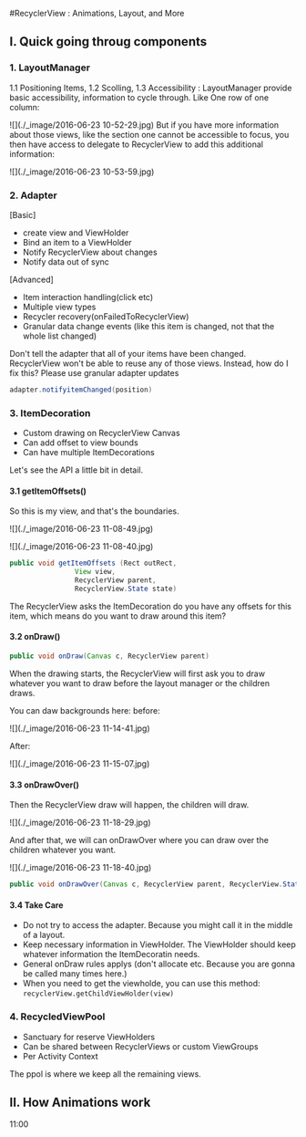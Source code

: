 #RecyclerView : Animations, Layout, and More

## I. Quick going throug components

### 1. LayoutManager
1.1 Positioning Items, 
1.2 Scolling, 
1.3 Accessibility : LayoutManager provide basic accessibility, information to cycle through. Like One row of one column:

![](./_image/2016-06-23 10-52-29.jpg)
But if you have more information about those views, like the section one cannot be accessible to focus, you then have access to delegate to RecyclerView to add this additional information:

![](./_image/2016-06-23 10-53-59.jpg)

### 2. Adapter
[Basic]
* create view and ViewHolder
* Bind an item to a ViewHolder
* Notify RecyclerView about changes
* Notify data out of sync

[Advanced]
* Item interaction handling(click etc)
* Multiple view types
* Recycler recovery(onFailedToRecyclerView)
* Granular data change events (like this item is changed, not that the whole list changed)

Don't tell the adapter that all of your items have been changed. RecyclerView won't be able to reuse any of those views.   Instead, how do I fix this?   Please use granular adapter updates
```java
adapter.notifyitemChanged(position)
```

### 3. ItemDecoration
* Custom drawing on RecyclerView Canvas
* Can add offset to view bounds
* Can have multiple ItemDecorations

Let's see the API a little bit in detail. 

#### 3.1 getItemOffsets()
So this is my view, and that's the boundaries. 

![](./_image/2016-06-23 11-08-49.jpg)

![](./_image/2016-06-23 11-08-40.jpg)
```java
public void getItemOffsets (Rect outRect, 
                View view, 
                RecyclerView parent, 
                RecyclerView.State state)
```
The RecyclerView asks the ItemDecoration do you have any offsets for this item, which means do you want to draw around this item?

#### 3.2 onDraw()
```java
public void onDraw(Canvas c, RecyclerView parent)
```
When the drawing starts, the RecyclerView will first ask you to draw whatever you want to draw before the layout manager or the children draws.

You can daw backgrounds here:
before: 

![](./_image/2016-06-23 11-14-41.jpg)

After:

![](./_image/2016-06-23 11-15-07.jpg)


#### 3.3 onDrawOver()
Then the RecyclerView draw will happen, the children will draw. 

![](./_image/2016-06-23 11-18-29.jpg)

And after that, we will can onDrawOver where you can draw over the children whatever you want. 

![](./_image/2016-06-23 11-18-40.jpg)

```java
public void onDrawOver(Canvas c, RecyclerView parent, RecyclerView.State state)
```

#### 3.4 Take Care
* Do not try to access the adapter.  Because you might call it in the middle of a layout.
* Keep necessary information in ViewHolder. The ViewHolder should keep whatever information the ItemDecoratin needs.
* General onDraw rules applys (don't allocate etc. Because you are gonna be called many times here.)
* When you need to get the viewholde, you can use this method:  `recyclerView.getChildViewHolder(view)`

### 4. RecycledViewPool
 * Sanctuary for reserve ViewHolders
 * Can be shared between RecyclerViews or custom ViewGroups
 * Per Activity Context

The ppol is where we keep all the remaining views.

## II. How Animations work
11:00













